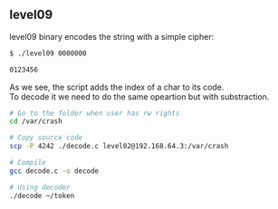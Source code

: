 ## level09

level09 binary encodes the string with a simple cipher:
```bash
$ ./level09 0000000

0123456
```
As we see, the script adds the index of a char to its code. <br>
To decode it we need to do the same opeartion but with substraction. 

```bash
# Go to the folder when user has rw rights
cd /var/crash

# Copy source code
scp -P 4242 ./decode.c level02@192.168.64.3:/var/crash

# Compile
gcc decode.c -o decode

# Using decoder
./decode ~/token
```